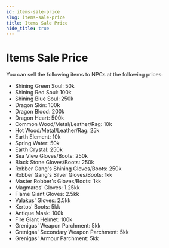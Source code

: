 ```yaml
---
id: items-sale-price
slug: items-sale-price
title: Items Sale Price
hide_title: true
---
```


# Items Sale Price

You can sell the following items to NPCs at the following prices:

- Shining Green Soul: 50k
- Shining Red Soul: 100k
- Shining Blue Soul: 250k
- Dragon Skin: 100k
- Dragon Blood: 200k
- Dragon Heart: 500k
- Common Wood/Metal/Leather/Rag: 10k
- Hot Wood/Metal/Leather/Rag: 25k
- Earth Element: 10k
- Spring Water: 50k
- Earth Crystal: 250k
- Sea View Gloves/Boots: 250k
- Black Stone Gloves/Boots: 250k
- Robber Gang's Shining Gloves/Boots: 250k
- Robber Gang's Silver Gloves/Boots: 1kk
- Master Robber's Gloves/Boots: 1kk
- Magmaros' Gloves: 1.25kk
- Flame Giant Gloves: 2.5kk
- Valakus' Gloves: 2.5kk
- Kertos' Boots: 5kk
- Antique Mask: 100k
- Fire Giant Helmet: 100k
- Grenigas' Weapon Parchment: 5kk
- Grenigas' Secondary Weapon Parchment: 5kk
- Grenigas' Armour Parchment: 5kk